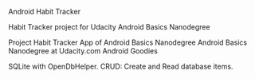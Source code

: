 Android Habit Tracker

Habit Tracker project for Udacity Android Basics Nanodegree

Project Habit Tracker App of Android Basics Nanodegree
Android Basics Nanodegree at Udacity.com
Android Goodies

SQLite with OpenDbHelper.
CRUD: Create and Read database items.
